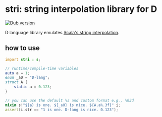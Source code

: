 # stri: string interpolation library for D

[![Dub version](https://img.shields.io/dub/v/stri.svg)](https://code.dlang.org/packages/stri)


D language library emulates [Scala's string interpolation](https://docs.scala-lang.org/overviews/core/string-interpolation.html).

## how to use

```d
import stri : s;

// runtime/compile-time variables
auto a = 1;
enum _a0 = "D-lang";
struct A {
    static a = 0.123;
}

// you can use the default %s and custom format e.g., %03d
mixin s!"${a} is one. ${_a0} is nice. ${A.a%.3f}" i;
assert(i.str == "1 is one. D-lang is nice. 0.123");
```
